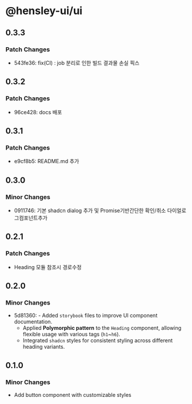# @hensley-ui/ui

## 0.3.3

### Patch Changes

- 543fe36: fix(CI) : job 분리로 인한 빌드 결과물 손실 픽스

## 0.3.2

### Patch Changes

- 96ce428: docs 배포

## 0.3.1

### Patch Changes

- e9cf8b5: README.md 추가

## 0.3.0

### Minor Changes

- 0911746: 기본 shadcn dialog 추가 및 Promise기반간단한 확인/취소 다이얼로그컴포넌트추가

## 0.2.1

### Patch Changes

- Heading 모듈 참조시 경로수정

## 0.2.0

### Minor Changes

- 5d81360: - Added `storybook` files to improve UI component documentation.
  - Applied **Polymorphic pattern** to the `Heading` component, allowing flexible usage with various tags (`h1`~`h6`).
  - Integrated `shadcn` styles for consistent styling across different heading variants.

## 0.1.0

### Minor Changes

- Add button component with customizable styles
